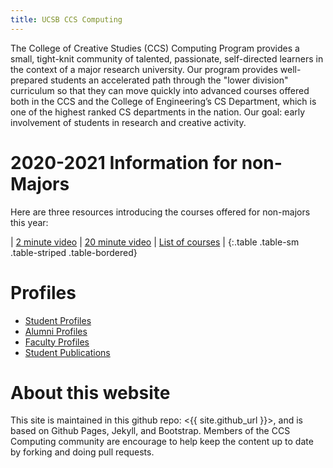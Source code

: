 ```yaml
---
title: UCSB CCS Computing
---
```


The College of Creative Studies (CCS) Computing Program provides a small, tight-knit community of talented, passionate, self-directed learners in the context of a major research university. Our program provides well-prepared students an accelerated path through the "lower division" curriculum so that they can move quickly into advanced courses offered both in the CCS and the College of Engineering’s CS Department, which is one of the highest ranked CS departments in the nation. Our goal: early involvement of students in research and creative activity.

# 2020-2021 Information for non-Majors

Here are three resources introducing the courses offered for non-majors this year:

| [2 minute video](https://youtu.be/zNCB_OpBJzQ)  | [20 minute video](https://www.youtube.com/watch?v=m0MyX2_DTOU&feature=youtu.be)  | [List of courses](https://docs.google.com/presentation/d/1miyNRETEJkhXANqBKZaH7_9REa7KPf7kFWNNQ8k0CI0/edit?usp=sharing) |
{:.table .table-sm .table-striped .table-bordered}


# Profiles

* [Student Profiles](/students)
* [Alumni Profiles](/alumni)
* [Faculty Profiles](/faculty)
* [Student Publications](/publications)

# About this website

This site is maintained in this github repo: <{{ site.github_url }}>, and is based on Github Pages, Jekyll, and Bootstrap.   Members of the CCS Computing community are encourage to help keep the content up to date by forking and doing pull requests. 


